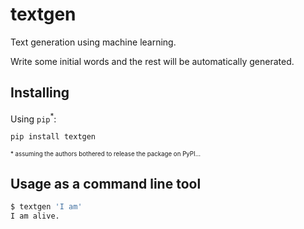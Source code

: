 # textgen

Text generation using machine learning.

Write some initial words and the rest will be automatically generated.

## Installing

Using ```pip```<sup>*</sup>:

```sh
pip install textgen
```

<sup><sup>* assuming the authors bothered to release the package on PyPI...</sup></sup>

## Usage as a command line tool

```sh
$ textgen 'I am'
I am alive.
```
